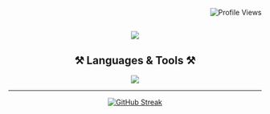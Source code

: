 <p align="right">
  <img src="https://komarev.com/ghpvc/?username=Svikou&style=plastic-square&color=orange" alt="Profile Views">
</p>

<h2 align="center">
    <img src="https://readme-typing-svg.herokuapp.com/?font=Poppins&size=35&color=D2691E&weight=700&center=true&vCenter=true&width=500&height=70&duration=4500&lines=Hi+There+!;+I'm+Saïkou;that+one+Web+Developper;+you+where+looking+for+🫵🏽" />

<h2 align="center">⚒️ Languages & Tools ⚒️</h2>

<div align="center">
    
<img src="https://skillicons.dev/icons?i=javascript,typescript,react,tailwind,firebase,laravel,nextjs,git,figma" width={100}/><br>
</div>
<hr>
<div align="center">
  
[![GitHub Streak](https://github-readme-streak-stats.herokuapp.com/?user=Svikou&theme=dark)](https://git.io/streak-stats)
</div>

